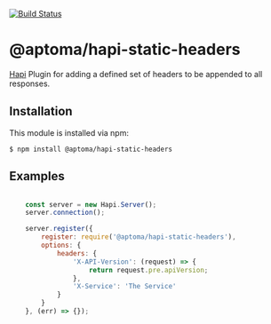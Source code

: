 [![Build Status](https://travis-ci.org/aptoma/hapi-static-headers.svg?branch=master)](https://travis-ci.org/aptoma/hapi-static-headers)

# @aptoma/hapi-static-headers

[Hapi](http://hapi.js) Plugin for adding a defined set of headers to be appended to all responses.

## Installation

This module is installed via npm:

	$ npm install @aptoma/hapi-static-headers


## Examples

```javascript

	const server = new Hapi.Server();
	server.connection();

	server.register({
		register: require('@aptoma/hapi-static-headers'),
		options: {
			headers: {
				'X-API-Version': (request) => {
					return request.pre.apiVersion;
				},
				'X-Service': 'The Service'
			}
		}
	}, (err) => {});

```
